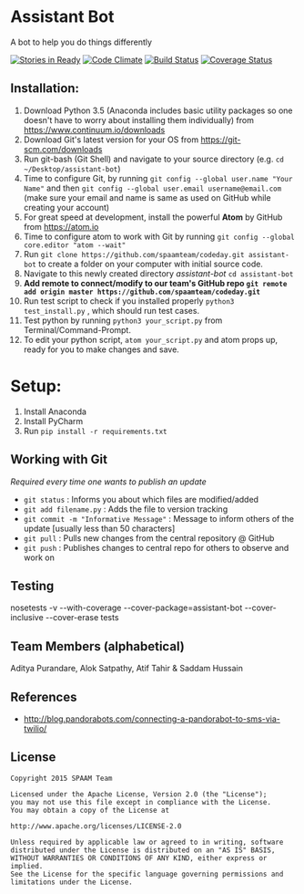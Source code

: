 

# Assistant Bot
A bot to help you do things differently

[![Stories in Ready](https://badge.waffle.io/spaamteam/airbnbchallenge.png?label=ready&title=Ready)](https://waffle.io/spaamteam/airbnbchallenge)
[![Code Climate](https://codeclimate.com/github/spaamteam/airbnbchallenge/badges/gpa.svg)](https://codeclimate.com/github/spaamteam/airbnbchallenge)
[![Build Status](https://travis-ci.org/spaamteam/airbnbchallenge.svg?branch=master)](https://travis-ci.org/spaamteam/airbnbchallenge)
[![Coverage Status](https://coveralls.io/repos/spaamteam/airbnbchallenge/badge.svg?branch=master&service=github)](https://coveralls.io/github/spaamteam/airbnbchallenge?branch=master)

## Installation:

1. Download Python 3.5 (Anaconda includes basic utility packages so one doesn't have to worry about installing them individually) from https://www.continuum.io/downloads
2. Download Git's latest version for your OS from https://git-scm.com/downloads
3. Run git-bash (Git Shell) and navigate to your source directory (e.g. `cd ~/Desktop/assistant-bot`)
4. Time to configure Git, by running `git config --global user.name "Your Name"` and then `git config --global user.email username@email.com` (make sure your email and name is same as used on GitHub while creating your account)
5. For great speed at development, install the powerful **Atom** by GitHub from https://atom.io
6. Time to configure atom to work with Git by running `git config --global core.editor "atom --wait"`
7. Run `git clone https://github.com/spaamteam/codeday.git assistant-bot` to create a folder on your computer with initial source code.
8. Navigate to this newly created directory *assistant-bot* `cd assistant-bot`
9. **Add remote to connect/modify to our team's GitHub repo `git remote add origin master https://github.com/spaamteam/codeday.git`**
10. Run test script to check if you installed properly `python3 test_install.py` , which should run test cases.
11. Test python by running `python3 your_script.py` from Terminal/Command-Prompt.
12. To edit your python script, `atom your_script.py` and atom props up, ready for you to make changes and save.

# Setup:

1. Install Anaconda
2. Install PyCharm
3. Run `pip install -r requirements.txt`

## Working with Git

*Required every time one wants to publish an update*
- `git status` : Informs you about which files are modified/added
- `git add filename.py` : Adds the file to version tracking
- `git commit -m "Informative Message"` : Message to inform others of the update [usually less than 50 characters]
- `git pull` : Pulls new changes from the central repository @ GitHub
- `git push` : Publishes changes to central repo for others to observe and work on

## Testing

nosetests -v --with-coverage --cover-package=assistant-bot --cover-inclusive --cover-erase tests

## Team Members (alphabetical)

Aditya Purandare, Alok Satpathy, Atif Tahir & Saddam Hussain

## References

- http://blog.pandorabots.com/connecting-a-pandorabot-to-sms-via-twilio/

## License

    Copyright 2015 SPAAM Team

    Licensed under the Apache License, Version 2.0 (the "License");
    you may not use this file except in compliance with the License.
    You may obtain a copy of the License at

    http://www.apache.org/licenses/LICENSE-2.0

    Unless required by applicable law or agreed to in writing, software
    distributed under the License is distributed on an "AS IS" BASIS,
    WITHOUT WARRANTIES OR CONDITIONS OF ANY KIND, either express or implied.
    See the License for the specific language governing permissions and
    limitations under the License.
